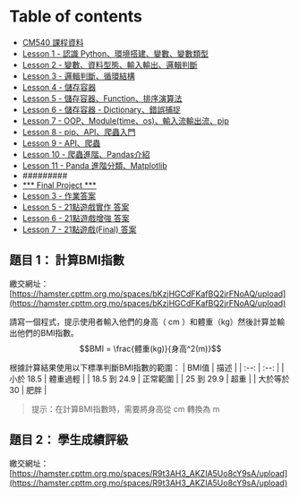 # Table of contents
* [CM540 課程資料](README.md)
* [Lesson 1 - 認識 Python、環境搭建、變數、變數類型](Lesson\_1.md)
* [Lesson 2 - 變數、資料型態、輸入輸出、邏輯判斷](Lesson\_2.md)
* [Lesson 3 - 邏輯判斷、循環結構](Lesson\_3.md)
* [Lesson 4 - 儲存容器](Lesson\_4.md)
* [Lesson 5 - 儲存容器、Function、排序演算法](Lesson\_5.md)
* [Lesson 6 - 儲存容器 - Dictionary、錯誤捕捉](Lesson\_6.md)
* [Lesson 7 - OOP、Module(time、os)、輸入流輸出流、pip](Lesson\_7.md)
* [Lesson 8 - pip、API、爬蟲入門](Lesson\_8.md)
* [Lesson 9 - API、爬蟲](Lesson\_9.md)
* [Lesson 10 - 爬蟲進階、Pandas介紹](Lesson\_10.md)
* [Lesson 11 - Panda 進階分類、Matplotlib](Lesson\_11.md)
* #########
* [\*\*\* Final Project \*\*\*](FinalProject.md)
* [Lesson 3 - 作業答案](Lesson\_3\_Homework.md) 
* [Lesson 5 - 21點遊戲實作 答案](Lesson\_5\_Homework.md)
* [Lesson 6 - 21點遊戲增強 答案](Lesson\_6\_Homework.md)
* [Lesson 7 - 21點遊戲(Final) 答案](Lesson\_7\_Homework.md)

## 題目 1： 計算BMI指數
繳交網址：[https://hamster.cpttm.org.mo/spaces/bKzjHGCdFKafBQ2jrFNoAQ/upload](https://hamster.cpttm.org.mo/spaces/bKzjHGCdFKafBQ2jrFNoAQ/upload)

請寫一個程式，提示使用者輸入他們的身高（ cm ）和體重（kg）然後計算並輸出他們的BMI指數。
$$BMI = \frac{體重(kg)}{身高^2(m)}$$

根據計算結果使用以下標準判斷BMI指數的範圍：
| BMI值 | 描述 |
| :--: | :--: | 
| 小於 18.5 | 體重過輕 | 
| 18.5 到 24.9 | 正常範圍 | 
| 25 到 29.9 | 超重 | 
| 大於等於 30 | 肥胖 |

> 提示：在計算BMI指數時，需要將身高從 cm 轉換為 m

## 題目 2： 學生成績評級
繳交網址：[https://hamster.cpttm.org.mo/spaces/R9t3AH3_AKZIA5Uo8cY9sA/upload](https://hamster.cpttm.org.mo/spaces/R9t3AH3_AKZIA5Uo8cY9sA/upload)